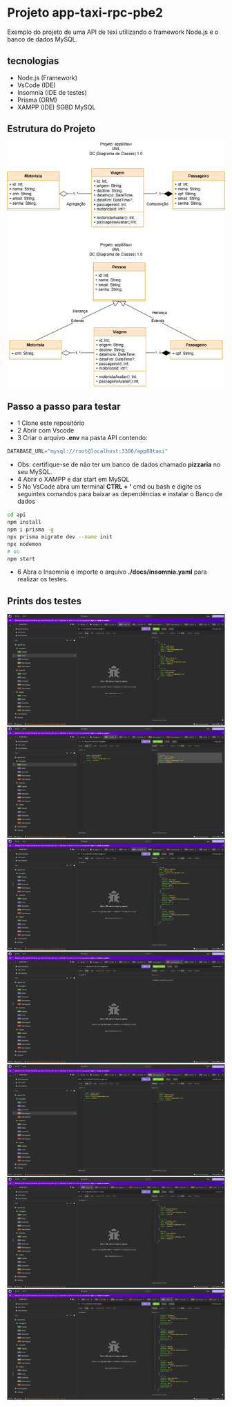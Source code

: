 # Projeto app-taxi-rpc-pbe2
Exemplo do projeto de uma API de texi utilizando o framework Node.js e o banco de dados MySQL.
## tecnologias
- Node.js (Framework)
- VsCode (IDE)
- Insomnia (IDE de testes)
- Prisma (ORM)
- XAMPP (IDE) SGBD MySQL
## Estrutura do Projeto
![dc](./assets/dc.png)
##

## Passo a passo para testar
- 1 Clone este repositório
- 2 Abrir com Vscode
- 3 Criar o arquivo **.env** na pasta API contendo:
```js
DATABASE_URL="mysql://root@localhost:3306/app88taxi"
```
- Obs: certifique-se de não ter um banco de dados chamado **pizzaria** no seu MySQL.
- 4 Abrir o XAMPP e dar start em MySQL
- 5 No VsCode abra um terminal **CTRL + '** cmd ou bash e digite os seguintes comandos para baixar as dependências e instalar o Banco de dados
```bash
cd api
npm install
npm i prisma -g
npx prisma migrate dev --name init
npx nodemon
# ou
npm start
```
- 6 Abra o Insomnia e importe o arquivo **./docs/insomnia.yaml** para realizar os testes.

## Prints dos testes
![Print01](./assets/Recuperação-Back-1.png)
![Print02](./assets/Recuperação-Back-2.png)
![Print03](./assets/Recuperação-Back-3.png)
![Print04](./assets/Recuperação-Back-4.png)
![Print05](./assets/Recuperação-Back-5.png)
![Print06](./assets/Recuperação-Back-6.png)
![Print07](./assets/Recuperação-Back-7.png)